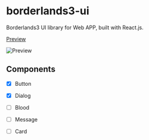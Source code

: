 <!--
 * @Author: mrrs878@foxmail.com
 * @Date: 2021-10-09 19:36:03
 * @LastEditors: mrrs878@foxmail.com
 * @LastEditTime: 2021-10-15 10:15:08
 * @FilePath: \borderlands3-ui\README.md
-->
# borderlands3-ui

Borderlands3 UI library for Web APP, built with React.js.

[Preview](https://mrrs878.github.io/borderlands3-ui)

![Preview](https://user-images.githubusercontent.com/38256126/137484207-e35e12c8-9da7-453a-90e8-9d2a06052199.png)


## Components

- [x] Button

- [x] Dialog

- [ ] Blood

- [ ] Message

- [ ] Card
